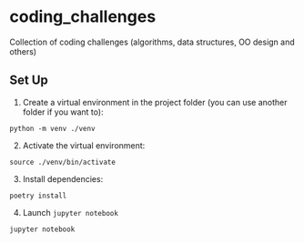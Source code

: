 # coding_challenges
Collection of coding challenges (algorithms, data structures, OO design and others)

## Set Up

1. Create a virtual environment in the project folder (you can use another folder if you want to):
```
python -m venv ./venv
```

2. Activate the virtual environment:
```
source ./venv/bin/activate
```

3. Install dependencies:
```
poetry install
```

4. Launch `jupyter notebook`
```
jupyter notebook
```
